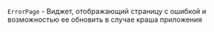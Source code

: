 `ErrorPage` - Виджет, отображающий страницу с ошибкой и возможностью ее обновить в случае краша приложения